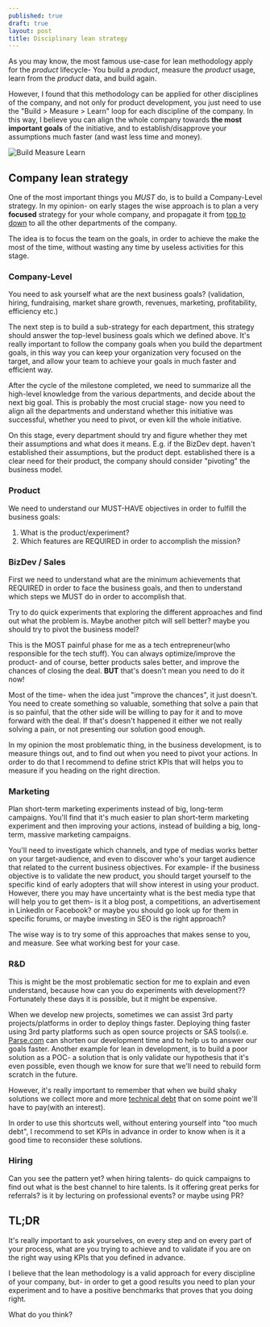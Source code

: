 ```yaml
---
published: true
draft: true
layout: post
title: Disciplinary lean strategy
---
```

As you may know, the most famous use-case for lean methodology apply for the _product_ lifecycle-
You build a *product*, measure the *product* usage, learn from the *product* data, and build again.

However, I found that this methodology can be applied for other disciplines of the company, and not only for product
development, you just need to use the "Build > Measure > Learn" loop for each discipline of the company.
In this way, I believe you can align the whole company towards **the most important goals** of the initiative, and to
establish/disapprove your assumptions much faster (and wast less time and money).

<img src="http://www.cu-tcdc.com/wp-content/uploads/2014/07/Diagrame-031.jpg" alt="Build Measure Learn"
    style="max-height: 400px;" /><br />

 
## Company lean strategy
One of the most important things you *MUST* do, is to build a Company-Level strategy. In my opinion- on early stages the
wise approach is to plan a very **focused** strategy for your whole company, and propagate it from
[top to down](https://en.wikipedia.org/wiki/Top-down_and_bottom-up_design) to all the other departments of the company.

The idea is to focus the team on the goals, in order to achieve the make the most of the time, without wasting any time
by useless activities for this stage.

### Company-Level
You need to ask yourself what are the next business goals? (validation, hiring, fundraising, market share growth, revenues, marketing,
profitability, efficiency etc.)

The next step is to build a sub-strategy for each department, this strategy should answer the top-level business goals
which we defined above. It's really important to follow the company goals when you build the department goals, in this
way you can keep your organization very focused on the target, and allow your team to achieve your goals in much faster
and efficient way.

After the cycle of the milestone completed, we need to summarize all the high-level knowledge from the various departments,
and decide about the next big goal. This is probably the most crucial stage- now you need to align all the departments
and understand whether this initiative was successful, whether you need to pivot, or even kill the whole initiative.

On this stage, every department should try and figure whether they met their assumptions and what does it means.
E.g. if the BizDev dept. haven't established their assumptions, but the product dept. established there is a clear need
for their product, the company should consider "pivoting" the business model.

### Product 
We need to understand our MUST-HAVE objectives in order to fulfill the business goals:

1. What is the product/experiment?
1. Which features are REQUIRED in order to accomplish the mission?

### BizDev / Sales
First we need to understand what are the minimum achievements that REQUIRED in order to face the business goals, and then
to understand which steps we MUST do in order to accomplish that.

Try to do quick experiments that exploring the different approaches and find out what the problem is.
Maybe another pitch will sell better? maybe you should try to pivot the business model?

This is the MOST painful phase for me as a tech entrepreneur(who responsible for the tech stuff). You can always
optimize/improve the product- and of course, better products sales better, and improve the chances of closing the deal.
**BUT** that's doesn't mean you need to do it now!

Most of the time- when the idea just "improve the chances", it just doesn't. You need to create something so valuable,
something that solve a pain that is so painful, that the other side will be willing to pay for it and to move forward with the deal.
If that's doesn't happened it either we not really solving a pain, or not presenting our solution good enough.

In my opinion the most problematic thing, in the business development, is to measure things out, and to find out when
you need to pivot your actions. In order to do that I recommend to define strict KPIs that will helps you to measure if
you heading on the right direction.

### Marketing
Plan short-term marketing experiments instead of big, long-term campaigns. You'll find that it's much easier to plan short-term
marketing experiment and then improving your actions, instead of building a big, long-term, massive marketing campaigns.

You'll need to investigate which channels, and type of medias works better on your target-audience, and even to discover who's your
target audience that related to the current business objectives.
For example- if the business objective is to validate the new product, you should target yourself to the specific kind of
early adopters that will show interest in using your product. However, there you may have uncertainty what is the best media type
that will help you to get them- is it a blog post, a competitions, an advertisement in LinkedIn or Facebook? or maybe you should
go look up for them in specific forums, or maybe investing in SEO is the right approach?

The wise way is to try some of this approaches that makes sense to you, and measure. See what working best for your case.

### R&amp;D
This is might be the most problematic section for me to explain and even understand, because how can you do experiments
with development?? Fortunately these days it is possible, but it might be expensive.

When we develop new projects, sometimes we can assist 3rd party projects/platforms in order to deploy things faster.
Deploying thing faster using 3rd party platforms such as open source projects or SAS tools(i.e. [Parse.com](http://www.parse.com)
can shorten our development time and to help us to answer our goals faster. Another example for lean in development, is
to build a poor solution as a POC- a solution that is only validate our hypothesis that it's even possible, even though
we know for sure that we'll need to rebuild form scratch in the future.

However, it's really important to remember that when we build shaky solutions we collect more and more [technical debt](https://en.wikipedia.org/wiki/Technical_debt)
that on some point we'll have to pay(with an interest).

In order to use this shortcuts well, without entering yourself into "too much debt", I recommend to set KPIs in advance in
order to know when is it a good time to reconsider these solutions.

### Hiring
Can you see the pattern yet? when hiring talents- do quick campaigns to find out what is the best channel to hire talents.
Is it offering great perks for referrals? is it by lecturing on professional events? or maybe using PR?

## TL;DR
It's really important to ask yourselves, on every step and on every part of your process, what are you trying to achieve
and to validate if you are on the right way using KPIs that you defined in advance.

I believe  that the lean methodology is a valid approach for every discipline of your company, but- in order to get a good
results you need to plan your experiment and to have a positive benchmarks that proves that you doing right.

What do you think?